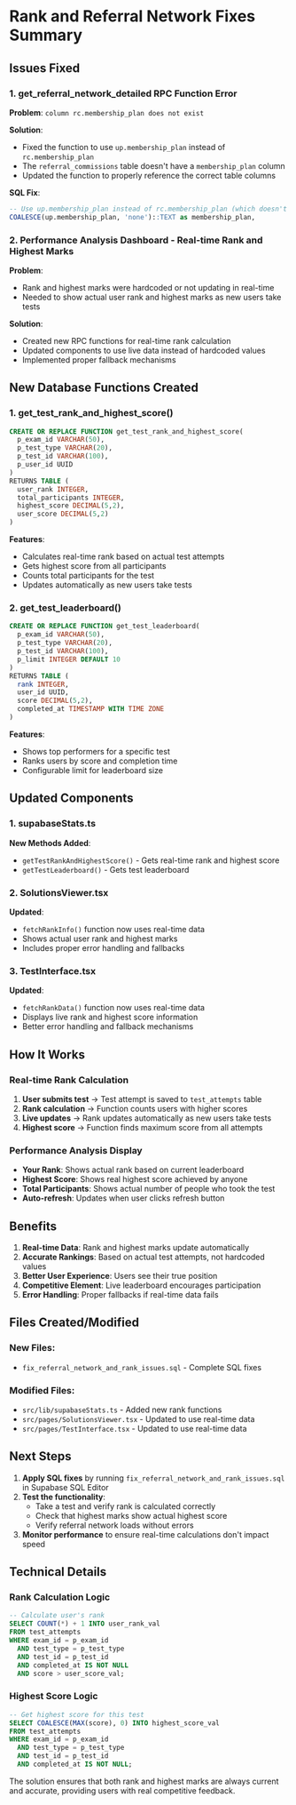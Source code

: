 # Rank and Referral Network Fixes Summary

## Issues Fixed

### 1. get_referral_network_detailed RPC Function Error
**Problem**: `column rc.membership_plan does not exist`

**Solution**: 
- Fixed the function to use `up.membership_plan` instead of `rc.membership_plan`
- The `referral_commissions` table doesn't have a `membership_plan` column
- Updated the function to properly reference the correct table columns

**SQL Fix**:
```sql
-- Use up.membership_plan instead of rc.membership_plan (which doesn't exist)
COALESCE(up.membership_plan, 'none')::TEXT as membership_plan,
```

### 2. Performance Analysis Dashboard - Real-time Rank and Highest Marks
**Problem**: 
- Rank and highest marks were hardcoded or not updating in real-time
- Needed to show actual user rank and highest marks as new users take tests

**Solution**:
- Created new RPC functions for real-time rank calculation
- Updated components to use live data instead of hardcoded values
- Implemented proper fallback mechanisms

## New Database Functions Created

### 1. get_test_rank_and_highest_score()
```sql
CREATE OR REPLACE FUNCTION get_test_rank_and_highest_score(
  p_exam_id VARCHAR(50),
  p_test_type VARCHAR(20),
  p_test_id VARCHAR(100),
  p_user_id UUID
)
RETURNS TABLE (
  user_rank INTEGER,
  total_participants INTEGER,
  highest_score DECIMAL(5,2),
  user_score DECIMAL(5,2)
)
```

**Features**:
- Calculates real-time rank based on actual test attempts
- Gets highest score from all participants
- Counts total participants for the test
- Updates automatically as new users take tests

### 2. get_test_leaderboard()
```sql
CREATE OR REPLACE FUNCTION get_test_leaderboard(
  p_exam_id VARCHAR(50),
  p_test_type VARCHAR(20),
  p_test_id VARCHAR(100),
  p_limit INTEGER DEFAULT 10
)
RETURNS TABLE (
  rank INTEGER,
  user_id UUID,
  score DECIMAL(5,2),
  completed_at TIMESTAMP WITH TIME ZONE
)
```

**Features**:
- Shows top performers for a specific test
- Ranks users by score and completion time
- Configurable limit for leaderboard size

## Updated Components

### 1. supabaseStats.ts
**New Methods Added**:
- `getTestRankAndHighestScore()` - Gets real-time rank and highest score
- `getTestLeaderboard()` - Gets test leaderboard

### 2. SolutionsViewer.tsx
**Updated**:
- `fetchRankInfo()` function now uses real-time data
- Shows actual user rank and highest marks
- Includes proper error handling and fallbacks

### 3. TestInterface.tsx
**Updated**:
- `fetchRankData()` function now uses real-time data
- Displays live rank and highest score information
- Better error handling and fallback mechanisms

## How It Works

### Real-time Rank Calculation
1. **User submits test** → Test attempt is saved to `test_attempts` table
2. **Rank calculation** → Function counts users with higher scores
3. **Live updates** → Rank updates automatically as new users take tests
4. **Highest score** → Function finds maximum score from all attempts

### Performance Analysis Display
- **Your Rank**: Shows actual rank based on current leaderboard
- **Highest Score**: Shows real highest score achieved by anyone
- **Total Participants**: Shows actual number of people who took the test
- **Auto-refresh**: Updates when user clicks refresh button

## Benefits

1. **Real-time Data**: Rank and highest marks update automatically
2. **Accurate Rankings**: Based on actual test attempts, not hardcoded values
3. **Better User Experience**: Users see their true position
4. **Competitive Element**: Live leaderboard encourages participation
5. **Error Handling**: Proper fallbacks if real-time data fails

## Files Created/Modified

### New Files:
- `fix_referral_network_and_rank_issues.sql` - Complete SQL fixes

### Modified Files:
- `src/lib/supabaseStats.ts` - Added new rank functions
- `src/pages/SolutionsViewer.tsx` - Updated to use real-time data
- `src/pages/TestInterface.tsx` - Updated to use real-time data

## Next Steps

1. **Apply SQL fixes** by running `fix_referral_network_and_rank_issues.sql` in Supabase SQL Editor
2. **Test the functionality**:
   - Take a test and verify rank is calculated correctly
   - Check that highest marks show actual highest score
   - Verify referral network loads without errors
3. **Monitor performance** to ensure real-time calculations don't impact speed

## Technical Details

### Rank Calculation Logic
```sql
-- Calculate user's rank
SELECT COUNT(*) + 1 INTO user_rank_val
FROM test_attempts
WHERE exam_id = p_exam_id
  AND test_type = p_test_type
  AND test_id = p_test_id
  AND completed_at IS NOT NULL
  AND score > user_score_val;
```

### Highest Score Logic
```sql
-- Get highest score for this test
SELECT COALESCE(MAX(score), 0) INTO highest_score_val
FROM test_attempts
WHERE exam_id = p_exam_id
  AND test_type = p_test_type
  AND test_id = p_test_id
  AND completed_at IS NOT NULL;
```

The solution ensures that both rank and highest marks are always current and accurate, providing users with real competitive feedback.
